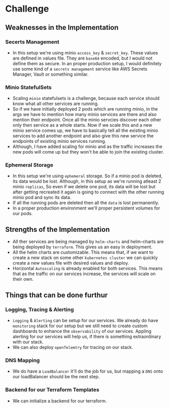 Challenge
=========

## Weaknesses in the Implementation
### Secerts Management
 - In this setup we're using minio `access_key` & `secret_key`. These values are defined in values file. They are `base64` encoded, but I would not define them as secure. In an proper production setup, I would definitely use some kind of a `secrets management` service like AWS Secrets Manager, Vault or something similar.

### Minio StatefulSets
 - Scaling `minio` statefulsets is a challenge, because each service should know what all other services are running. 
 - So if we have initially deployed 2 pods which are running minio, in the args we have to mention how many minio services are there and also mention their endpoint. Once all the minio servcies discover each other only then service as a whole starts. Now if we scale this and a new minio service comes up, we have to basically tell all the existing minio services to add another endpoint and also give this new service the endpoints of existing minio services running.
 - Although, I have added scaling for minio and as the traffic increases the new pods will come up but they won't be able to join the existing cluster.

### Ephemeral Storage
 - In this setup we're using `ephemeral` storage. So if a minio pod is deleted, its data would be lost. Although, in this setup as we're running atleast 2 minio `replicas`, So even if we delete one pod, its data will be lost but after getting recreated it again is going to connect with the other running minio pod and sync its data.
 - If all the running pods are deleted then all the `data` is lost permanently.
 - In a proper production environment we'll proper persistent volumes for our pods.

## Strengths of the Implementation
 - All ther services are being managed by `helm-charts` and helm-charts are being deployed by `terraform`. This gives us an easy in deployment. 
 - All the helm charts are customizable. This means that, if we want to create a new stack on some other `kubernetes cluster` we can quickly create a new values file with desired values and deploy.
 - Horizontal `Autoscaling` is already enabled for both services. This means that as the traffic on our services increase, the services will scale on their own. 

## Things that can be done furthur
### Logging, Tracing & Alerting
 - `Logging` & `Alerting` can be setup for our services. We already do have `monitoring` stack for our setup but we still need to create custom dashboards to enhance the `observability` of our services. Appling alerting for our services will help us, if there is something extraordinary with our stack.
 - We can also deploy `openTelemtry` for tracing on our stack.

### DNS Mapping
 - We do have a `LoadBalancer` it'll do the job for us, but mapping a `DNS` onto our loadBalancer should be the next step.

### Backend for our Terraform Templates
 - We can initialize a backend for our terraform.
